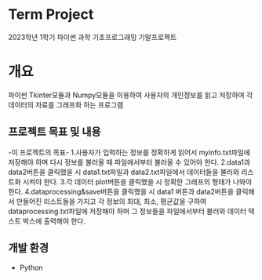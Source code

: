 # Term Project
2023학년 1학기 파이썬 과학 기초프로그래밍 기말프로젝트

# 개요
파이썬 Tkinter모듈과 Numpy모듈을 이용하여 사용자의 개인정보를 읽고 저장하며 각 데이터의 자료를 그래프화 하는 프로그램

## 프로젝트 목표 및 내용
-이 프로젝트의 목표-
1.사용자가 입력하는 정보를 정확하게 읽어서 myinfo.txt파일에 저장해야 하며 다시 정보를 불러올 때 파일에서부터 불러올 수 있어야 한다.
2.data1과 data2버튼을 클릭했을 시 data1.txt파일과 data2.txt파일에서 데이터들을 불러와 리스트화 시켜야 한다.
3.각 데이터 plot버튼을 클릭했을 시 정확한 그래프의 형태가 나와야 한다.
4.dataprocessing&save버튼을 클릭했을 시 data1 버튼과 data2버튼을 클릭해서 만들어진 리스트들을 가지고 각 정보의 최대, 최소, 평균값을 구하여
dataprocessing.txt파일에 저장해야 하며 그 정보들을 파일에서부터 불러와 데이터 텍스트 박스에 출력해야 한다.

## 개발 환경
* Python
